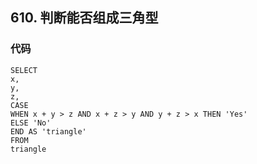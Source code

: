## 610. 判断能否组成三角型
### 代码
    SELECT 
    x,
    y,
    z,
    CASE
    WHEN x + y > z AND x + z > y AND y + z > x THEN 'Yes'
    ELSE 'No'
    END AS 'triangle'
    FROM
    triangle
